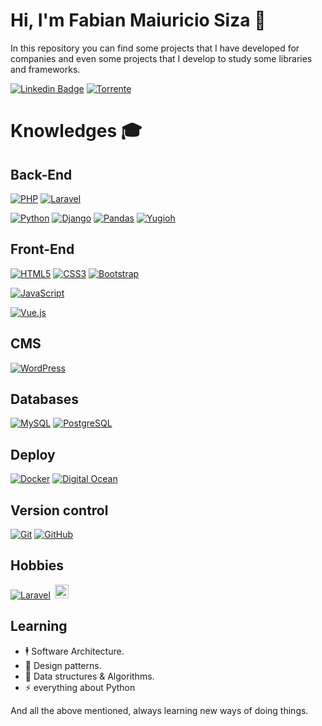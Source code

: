 # Hi, I'm Fabian Maiuricio Siza 🧔

In this repository you can find some projects that I have developed for companies and even some projects that I develop to study some libraries and frameworks.

[![Linkedin Badge](https://img.shields.io/badge/-Fabian%20Mauricio%20Siza%20Paladines-blue?style=flat-square&logo=Linkedin&logoColor=white&link=https://www.linkedin.com/in/fabian-mauricio-siza-paladines/)](https://www.linkedin.com/in/fabian-mauricio-siza-paladines/)
[![Torrente](https://img.shields.io/twitter/url?label=TorrenteSoftware&logo=Telegraph&logoColor=blue&style=social&url=https%3A%2F%2Fgithub.com%2Ftorrentesofware)](https://github.com/torrentesofware/)

# Knowledges :mortar_board:
## Back-End
[![PHP](https://img.shields.io/badge/-PHP-777BB4?style=flat-square&logo=php&logoColor=white&link=https://github.com/fabiansiza994/)](https://github.com/fabiansiza994/)
[![Laravel](https://img.shields.io/badge/-Laravel-FF2D20?style=flat-square&logo=laravel&logoColor=white&link=https://github.com/fabiansiza994/)](https://github.com/fabiansiza994/)

[![Python](https://img.shields.io/badge/-Python-339933?style=flat-square&logo=Python&logoColor=white&link=https://github.com/fabiansiza994/)](https://github.com/fabiansiza994/)
[![Django](https://img.shields.io/badge/-Django-339933?style=flat-square&logo=Django&logoColor=white&link=https://github.com/fabiansiza994/)](https://github.com/fabiansiza994/)
[![Pandas](https://img.shields.io/badge/-Pandas-339933?style=flat-square&logo=Pandas&logoColor=white&link=https://github.com/fabiansiza994/)](https://github.com/fabiansiza994/)
[![Yugioh](https://img.shields.io/badge/-Yugioh-339933?style=flat-square&logo=Yugioh&logoColor=white&link=https://github.com/fabiansiza994/)](https://github.com/fabiansiza994/)
## Front-End
[![HTML5](https://img.shields.io/badge/-HTML5-E34F26?style=flat-square&logo=html5&logoColor=white&link=https://github.com/fabiansiza994/)](https://github.com/fabiansiza994/)
[![CSS3](https://img.shields.io/badge/-CSS3-1572B6?style=flat-square&logo=css3&link=https://github.com/fabiansiza994/)](https://github.com/fabiansiza994/)
[![Bootstrap](https://img.shields.io/badge/-Bootstrap-563D7C?style=flat-square&logo=bootstrap&link=https://github.com/fabiansiza994/)](https://github.com/fabiansiza994/)

[![JavaScript](https://img.shields.io/badge/-JavaScript-black?style=flat-square&logo=javascript&link=https://github.com/fabiansiza994/)](https://github.com/fabiansiza994/)

[![Vue.js](https://img.shields.io/badge/-Vuejs-black?style=flat-square&logo=vue.js&link=https://github.com/fabiansiza994/)](https://github.com/fabiansiza994/)

## CMS
[![WordPress](https://img.shields.io/badge/-WordPress-21759B?style=flat-square&logo=wordpress&link=https://github.com/fabiansiza994/)](https://github.com/fabiansiza994/)

## Databases
[![MySQL](https://img.shields.io/badge/-MySQL-4479A1?style=flat-square&logo=mysql&logoColor=white&link=https://github.com/fabiansiza994/)](https://github.com/fabiansiza994/)
[![PostgreSQL](https://img.shields.io/badge/-PostgreSQL-336791?style=flat-square&logo=postgresql&link=https://github.com/fabiansiza994/)](https://github.com/fabiansiza994/)

## Deploy
[![Docker](https://img.shields.io/badge/-Docker-black?style=flat-square&logo=docker&link=https://github.com/fabiansiza994/)](https://github.com/fabiansiza994/)
[![Digital Ocean](https://img.shields.io/badge/-DigitalOcean-17158e?style=flat-square&logo=digitalocean&link=https://github.com/fabiansiza994/)](https://github.com/fabiansiza994/)

## Version control
[![Git](https://img.shields.io/badge/-Git-black?style=flat-square&logo=git&link=https://github.com/fabiansiza994/)](https://github.com/fabiansiza994/)
[![GitHub](https://img.shields.io/badge/-GitHub-181717?style=flat-square&logo=github&link=https://github.com/fabiansiza994/)](https://github.com/fabiansiza994/)

## Hobbies
[![Laravel](https://img.shields.io/twitter/url?color=12&label=Gaming&logo=Nintendo%203DS&style=flat-square&url=https%3A%2F%2Fgithub.com%2Ffabiansiza994)](https://github.com/fabiansiza994/)
<img src='https://apprecs.org/gp/images/app-icons/300/78/com.okasoft.ygodeck.jpg' style='width:22px;margin-left:3px;'>
## Learning
- 🕴 Software Architecture.
- 🎯 Design patterns.
- 🧩 Data structures & Algorithms.
- ⚡ everything about Python

And all the above mentioned, always learning new ways of doing things.
